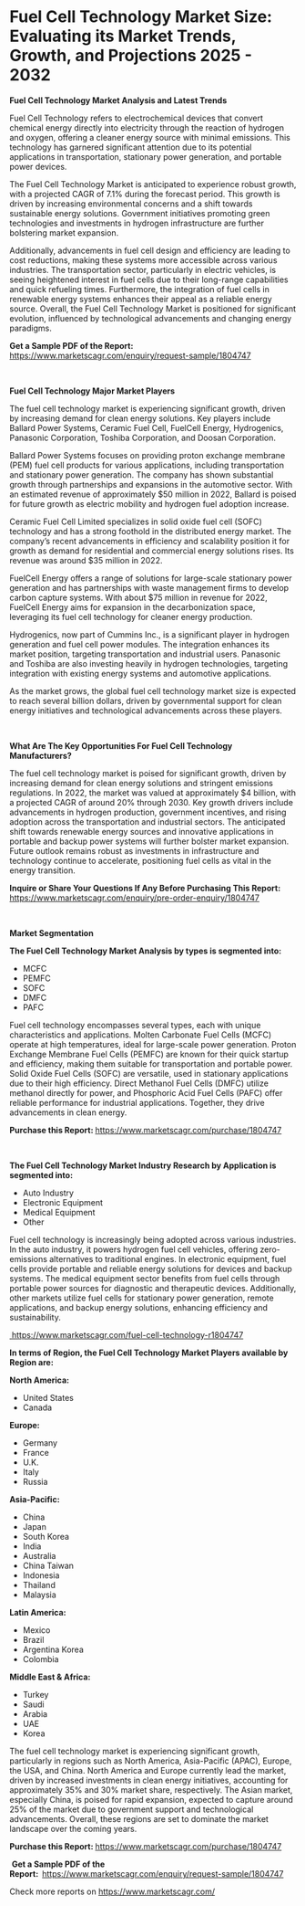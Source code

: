 <p><h1>Fuel Cell Technology Market Size: Evaluating its Market Trends, Growth, and Projections 2025 - 2032</h1></p><p><strong>Fuel Cell Technology Market Analysis and Latest Trends</strong></p>
<p><p>Fuel Cell Technology refers to electrochemical devices that convert chemical energy directly into electricity through the reaction of hydrogen and oxygen, offering a cleaner energy source with minimal emissions. This technology has garnered significant attention due to its potential applications in transportation, stationary power generation, and portable power devices. </p><p>The Fuel Cell Technology Market is anticipated to experience robust growth, with a projected CAGR of 7.1% during the forecast period. This growth is driven by increasing environmental concerns and a shift towards sustainable energy solutions. Government initiatives promoting green technologies and investments in hydrogen infrastructure are further bolstering market expansion. </p><p>Additionally, advancements in fuel cell design and efficiency are leading to cost reductions, making these systems more accessible across various industries. The transportation sector, particularly in electric vehicles, is seeing heightened interest in fuel cells due to their long-range capabilities and quick refueling times. Furthermore, the integration of fuel cells in renewable energy systems enhances their appeal as a reliable energy source. Overall, the Fuel Cell Technology Market is positioned for significant evolution, influenced by technological advancements and changing energy paradigms.</p></p>
<p><strong>Get a Sample PDF of the Report:&nbsp;</strong> <a href="https://www.marketscagr.com/enquiry/request-sample/1804747?utm_campaign=2319&utm_medium=2&utm_source=Github&utm_content=ia&utm_term=13022025&utm_id=fuel-cell-technology">https://www.marketscagr.com/enquiry/request-sample/1804747</a></p>
<p>&nbsp;</p>
<p><strong>Fuel Cell Technology Major Market Players</strong></p>
<p><p>The fuel cell technology market is experiencing significant growth, driven by increasing demand for clean energy solutions. Key players include Ballard Power Systems, Ceramic Fuel Cell, FuelCell Energy, Hydrogenics, Panasonic Corporation, Toshiba Corporation, and Doosan Corporation.</p><p>Ballard Power Systems focuses on providing proton exchange membrane (PEM) fuel cell products for various applications, including transportation and stationary power generation. The company has shown substantial growth through partnerships and expansions in the automotive sector. With an estimated revenue of approximately $50 million in 2022, Ballard is poised for future growth as electric mobility and hydrogen fuel adoption increase.</p><p>Ceramic Fuel Cell Limited specializes in solid oxide fuel cell (SOFC) technology and has a strong foothold in the distributed energy market. The company’s recent advancements in efficiency and scalability position it for growth as demand for residential and commercial energy solutions rises. Its revenue was around $35 million in 2022.</p><p>FuelCell Energy offers a range of solutions for large-scale stationary power generation and has partnerships with waste management firms to develop carbon capture systems. With about $75 million in revenue for 2022, FuelCell Energy aims for expansion in the decarbonization space, leveraging its fuel cell technology for cleaner energy production.</p><p>Hydrogenics, now part of Cummins Inc., is a significant player in hydrogen generation and fuel cell power modules. The integration enhances its market position, targeting transportation and industrial users. Panasonic and Toshiba are also investing heavily in hydrogen technologies, targeting integration with existing energy systems and automotive applications.</p><p>As the market grows, the global fuel cell technology market size is expected to reach several billion dollars, driven by governmental support for clean energy initiatives and technological advancements across these players.</p></p>
<p>&nbsp;</p>
<p><strong>What Are The Key Opportunities For Fuel Cell Technology Manufacturers?</strong></p>
<p><p>The fuel cell technology market is poised for significant growth, driven by increasing demand for clean energy solutions and stringent emissions regulations. In 2022, the market was valued at approximately $4 billion, with a projected CAGR of around 20% through 2030. Key growth drivers include advancements in hydrogen production, government incentives, and rising adoption across the transportation and industrial sectors. The anticipated shift towards renewable energy sources and innovative applications in portable and backup power systems will further bolster market expansion. Future outlook remains robust as investments in infrastructure and technology continue to accelerate, positioning fuel cells as vital in the energy transition.</p></p>
<p><strong>Inquire or Share Your Questions If Any Before Purchasing This Report:</strong> <a href="https://www.marketscagr.com/enquiry/pre-order-enquiry/1804747?utm_campaign=2319&utm_medium=2&utm_source=Github&utm_content=ia&utm_term=13022025&utm_id=fuel-cell-technology">https://www.marketscagr.com/enquiry/pre-order-enquiry/1804747</a></p>
<p>&nbsp;</p>
<p><strong>Market Segmentation</strong></p>
<p><strong>The Fuel Cell Technology Market Analysis by types is segmented into:</strong></p>
<p><ul><li>MCFC</li><li>PEMFC</li><li>SOFC</li><li>DMFC</li><li>PAFC</li></ul></p>
<p><p>Fuel cell technology encompasses several types, each with unique characteristics and applications. Molten Carbonate Fuel Cells (MCFC) operate at high temperatures, ideal for large-scale power generation. Proton Exchange Membrane Fuel Cells (PEMFC) are known for their quick startup and efficiency, making them suitable for transportation and portable power. Solid Oxide Fuel Cells (SOFC) are versatile, used in stationary applications due to their high efficiency. Direct Methanol Fuel Cells (DMFC) utilize methanol directly for power, and Phosphoric Acid Fuel Cells (PAFC) offer reliable performance for industrial applications. Together, they drive advancements in clean energy.</p></p>
<p><strong>Purchase this Report:&nbsp;</strong><a href="https://www.marketscagr.com/purchase/1804747?utm_campaign=2319&utm_medium=2&utm_source=Github&utm_content=ia&utm_term=13022025&utm_id=fuel-cell-technology">https://www.marketscagr.com/purchase/1804747</a></p>
<p>&nbsp;</p>
<p><strong>The Fuel Cell Technology Market Industry Research by Application is segmented into:</strong></p>
<p><ul><li>Auto Industry</li><li>Electronic Equipment</li><li>Medical Equipment</li><li>Other</li></ul></p>
<p><p>Fuel cell technology is increasingly being adopted across various industries. In the auto industry, it powers hydrogen fuel cell vehicles, offering zero-emissions alternatives to traditional engines. In electronic equipment, fuel cells provide portable and reliable energy solutions for devices and backup systems. The medical equipment sector benefits from fuel cells through portable power sources for diagnostic and therapeutic devices. Additionally, other markets utilize fuel cells for stationary power generation, remote applications, and backup energy solutions, enhancing efficiency and sustainability.</p></p>
<p><a href="https://www.marketscagr.com/fuel-cell-technology-r1804747?utm_campaign=2319&utm_medium=2&utm_source=Github&utm_content=ia&utm_term=13022025&utm_id=fuel-cell-technology">&nbsp;https://www.marketscagr.com/fuel-cell-technology-r1804747</a></p>
<p><strong>In terms of Region, the Fuel Cell Technology Market Players available by Region are:</strong></p>
<p>
    <p> <strong> North America: </strong>
        <ul>
            <li>United States</li>
            <li>Canada</li>
        </ul>
        </p> 
    <p> <strong> Europe: </strong>
        <ul>
            <li>Germany</li>
            <li>France</li>
            <li>U.K.</li>
            <li>Italy</li>
            <li>Russia</li>
        </ul>
        </p> 
    <p> <strong> Asia-Pacific: </strong>
        <ul>
            <li>China</li>
            <li>Japan</li>
            <li>South Korea</li>
            <li>India</li>
            <li>Australia</li>
            <li>China Taiwan</li>
            <li>Indonesia</li>
            <li>Thailand</li>
            <li>Malaysia</li>
        </ul>
        </p> 
    <p> <strong> Latin America: </strong>
        <ul>
            <li>Mexico</li>
            <li>Brazil</li>
            <li>Argentina Korea</li>
            <li>Colombia</li>
        </ul>
        </p> 
    <p> <strong> Middle East & Africa: </strong>
        <ul>
            <li>Turkey</li>
            <li>Saudi</li>
            <li>Arabia</li>
            <li>UAE</li>
            <li>Korea</li>
        </ul>
    </p>
    </p>
<p><p>The fuel cell technology market is experiencing significant growth, particularly in regions such as North America, Asia-Pacific (APAC), Europe, the USA, and China. North America and Europe currently lead the market, driven by increased investments in clean energy initiatives, accounting for approximately 35% and 30% market share, respectively. The Asian market, especially China, is poised for rapid expansion, expected to capture around 25% of the market due to government support and technological advancements. Overall, these regions are set to dominate the market landscape over the coming years.</p></p>
<p><strong>Purchase this Report: </strong><a href="https://www.marketscagr.com/purchase/1804747?utm_campaign=2319&utm_medium=2&utm_source=Github&utm_content=ia&utm_term=13022025&utm_id=fuel-cell-technology">https://www.marketscagr.com/purchase/1804747</a></p>
<p>&nbsp;<strong>Get a Sample PDF of the Report:&nbsp;&nbsp;</strong><a href="https://www.marketscagr.com/enquiry/request-sample/1804747?utm_campaign=2319&utm_medium=2&utm_source=Github&utm_content=ia&utm_term=13022025&utm_id=fuel-cell-technology">https://www.marketscagr.com/enquiry/request-sample/1804747</a></p>
<p><strong></strong></p>
<p>Check more reports on <a href="https://www.marketscagr.com/?utm_campaign=2319&utm_medium=2&utm_source=Github&utm_content=ia&utm_term=13022025&utm_id=fuel-cell-technology">https://www.marketscagr.com/</a></p>